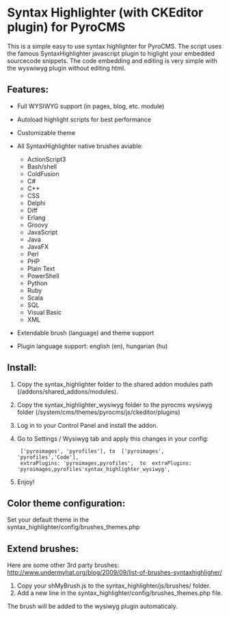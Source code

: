 Syntax Highlighter (with CKEditor plugin) for PyroCMS
=====================================================

This is a simple easy to use syntax highlighter for PyroCMS.
The script uses the famous SyntaxHighlighter javascript plugin to higlight your embedded sourcecode snippets. The code embedding and editing is very simple with the wyswiwyg plugin without editing html.

Features:
---------
- Full WYSIWYG support (in pages, blog, etc. module)
- Autoload highlight scripts for best performance
- Customizable theme
- All SyntaxHighlighter native brushes aviable: 
	- ActionScript3
	- Bash/shell		
	- ColdFusion	
	- C#	
	- C++	
	- CSS
	- Delphi
	- Diff
	- Erlang	
	- Groovy	
	- JavaScript	
	- Java	
	- JavaFX	
	- Perl	
	- PHP	
	- Plain Text	
	- PowerShell	
	- Python	
	- Ruby	
	- Scala	
	- SQL	
	- Visual Basic
	- XML
	
- Extendable brush (language) and theme support
- Plugin language support: english (en), hungarian (hu)

Install:
--------
1. Copy the syntax_highlighter folder to the shared addon modules path (/addons/shared_addons/modules).
2. Copy the syntax_highlighter_wysiwyg folder to the pyrocms wysiwyg folder (/system/cms/themes/pyrocms/js/ckeditor/plugins)
3. Log in to your Control Panel and install the addon. 
4. Go to Settings / Wysiwyg tab and apply this changes in your config: 

		['pyroimages', 'pyrofiles'], to  ['pyroimages', 'pyrofiles','Code'],
		extraPlugins: 'pyroimages,pyrofiles',  to  extraPlugins: 'pyroimages,pyrofiles'syntax_highlighter_wysiwyg',

5. Enjoy! 

Color theme configuration:
-------------------------
Set your default theme in the syntax_highlighter/config/brushes_themes.php


Extend brushes:
---------------
Here are some other 3rd party brushes: http://www.undermyhat.org/blog/2009/09/list-of-brushes-syntaxhighligher/

1. Copy your shMyBrush.js to the syntax_highlighter/js/brushes/ folder.
2. Add a new line in the syntax_highlighter/config/brushes_themes.php file.

The brush will be added to the wysiwyg plugin automaticaly.
